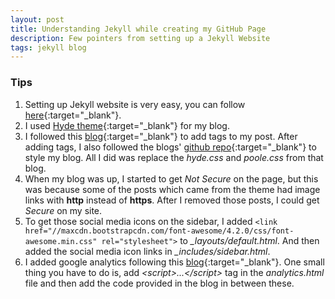 ```yaml
---
layout: post
title: Understanding Jekyll while creating my GitHub Page
description: Few pointers from setting up a Jekyll Website
tags: jekyll blog
---
```


### Tips
1. Setting up Jekyll website is very easy, you can follow [here](https://www.smashingmagazine.com/2014/08/build-blog-jekyll-github-pages/){:target="_blank"}.
2. I used [Hyde theme](https://github.com/poole/hyde){:target="_blank"} for my blog.
3. I followed this [blog](http://longqian.me/2017/02/09/github-jekyll-tag/){:target="_blank"} to add tags to my post. After adding tags, I also followed the blogs' [github repo](https://github.com/qian256/qian256.github.io){:target="_blank"} to style my blog. All I did was replace the _hyde.css_ and _poole.css_ from that blog.
4. When my blog was up, I started to get _Not Secure_ on the page, but this was because some of the posts which came from the theme had image links with **http** instead of **https**. After I removed those posts, I could get _Secure_ on my site.
5. To get those social media icons on the sidebar, I added `<link href="//maxcdn.bootstrapcdn.com/font-awesome/4.2.0/css/font-awesome.min.css" rel="stylesheet">` to *_layouts/default.html*. And then added the social media icon links in *_includes/sidebar.html*.
6. I added google analytics following this [blog](https://curtisvermeeren.github.io/2016/11/18/Jekyll-Google-Analytics.html){:target="_blank"}. One small thing you have to do is, add _\<script\>...\</script\>_ tag in the _analytics.html_ file and then add the code provided in the blog in between these.